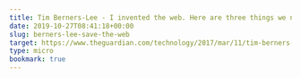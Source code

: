 ```yaml
---
title: Tim Berners-Lee - I invented the web. Here are three things we need to change to save it
date: 2019-10-27T08:41:18+00:00
slug: berners-lee-save-the-web
target: https://www.theguardian.com/technology/2017/mar/11/tim-berners-lee-web-inventor-save-internet
type: micro
bookmark: true
---
```

 
